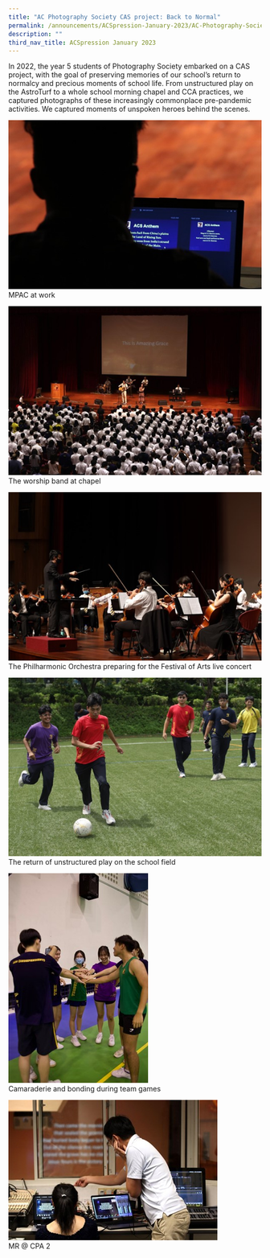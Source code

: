 ```yaml
---
title: "AC Photography Society CAS project: Back to Normal"
permalink: /announcements/ACSpression-January-2023/AC-Photography-Society-CAS-project-Back-to-Normal/
description: ""
third_nav_title: ACSpression January 2023
---
```

In 2022, the year 5 students of Photography Society embarked on a CAS project, with the goal of preserving memories of our school’s return to normalcy and precious moments of school life. From unstructured play on the AstroTurf to a whole school morning chapel and CCA practices, we captured photographs of these increasingly commonplace pre-pandemic activities. We captured moments of unspoken heroes behind the scenes.

![](/images/ACSpression/Picture5-1.jpg)  
MPAC at work

![](/images/ACSpression/Picture6-1.jpg)  
The worship band at chapel

![](/images/ACSpression/Picture7-1.jpg)  
The Philharmonic Orchestra preparing for the Festival of Arts live concert

![](/images/ACSpression/Picture8-1.jpg)  
The return of unstructured play on the school field

![](/images/ACSpression/Picture9-1.jpg)  
Camaraderie and bonding during team games

![](/images/ACSpression/Picture10-1.jpg)  
MR @ CPA 2